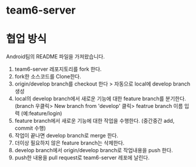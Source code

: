 # team6-server
# 협업 방식
Android팀의 README 파일을 가져왔습니다.

1. team6-server 레포지토리를 fork 한다.
2. fork한 소스코드를 Clone한다.
3. origin/develop branch를 checkout 한다 > 자동으로 local에 develop branch 생성
4. local의 develop branch에서 새로운 기능에 대한 feature branch를 분기한다. (branch 우클릭> New branch from 'develop' 클릭> featrue branch 이름 입력 (예:feature/login)
5. feature branch에서 새로운 기능에 대한 작업을 수행한다. (중간중간 add, commit 수행)
6. 작업이 끝나면 develop branch로 merge 한다.
7. 더이상 필요하지 않은 feature branch는 삭제한다.
8. develop branch에서 origin/develop branch로 작업내용을 push 한다.
9. push한 내용을 pull request로 team6-server 레포에 날린다.